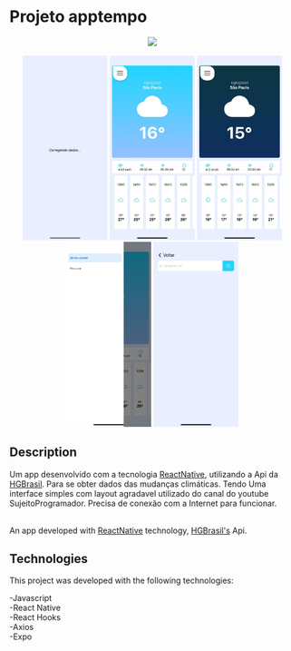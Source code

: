 # Projeto apptempo

<p align="center"> 
   <img width="300" src="src/assets/to_readme/apptempo.gif"> 
</p>
<p align="center">
<img width="150" src="src/assets/to_readme/carregando.jpeg">
   <img width="150" src="src/assets/to_readme/teladia.jpeg">
   <img width="150" src="src/assets/to_readme/telanoite.jpeg">
   <img width="150" src="src/assets/to_readme/drawer.jpeg">
   <img width="150" src="src/assets/to_readme/procurar.jpeg">
</p>
 
## <b>Description</b>
Um app desenvolvido com a tecnologia [ReactNative](https://reactnative.dev/), utilizando a Api da [HGBrasil](https://hgbrasil.com/).
Para se obter dados das mudanças climáticas. Tendo Uma interface simples com layout agradavel utilizado do canal do youtube SujeitoProgramador. Precisa de conexão com a Internet para funcionar.<br><br>

An app developed with [ReactNative](https://reactnative.dev/) technology, [HGBrasil's](https://hgbrasil.com/) Api. 

## <b>Technologies</b>

This project was developed with the following technologies:

-Javascript<br>
-React Native<br>
-React Hooks <br>
-Axios<br>
-Expo<br>
